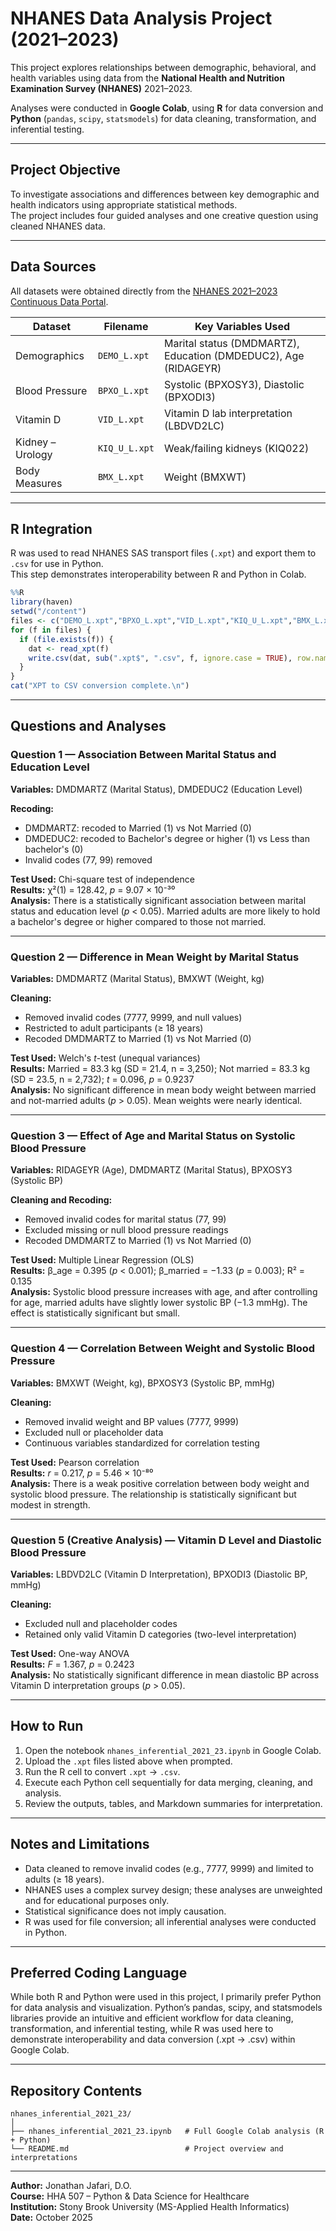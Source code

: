 # NHANES Data Analysis Project (2021–2023)

This project explores relationships between demographic, behavioral, and health variables using data from the **National Health and Nutrition Examination Survey (NHANES)** 2021–2023.  

Analyses were conducted in **Google Colab**, using **R** for data conversion and **Python** (`pandas`, `scipy`, `statsmodels`) for data cleaning, transformation, and inferential testing.

---

## Project Objective

To investigate associations and differences between key demographic and health indicators using appropriate statistical methods.  
The project includes four guided analyses and one creative question using cleaned NHANES data.

---

## Data Sources

All datasets were obtained directly from the [NHANES 2021–2023 Continuous Data Portal](https://wwwn.cdc.gov/nchs/nhanes/continuousnhanes/default.aspx?Cycle=2021-2023).

| Dataset | Filename | Key Variables Used |
|---------|----------|-------------------|
| Demographics | `DEMO_L.xpt` | Marital status (DMDMARTZ), Education (DMDEDUC2), Age (RIDAGEYR) |
| Blood Pressure | `BPXO_L.xpt` | Systolic (BPXOSY3), Diastolic (BPXODI3) |
| Vitamin D | `VID_L.xpt` | Vitamin D lab interpretation (LBDVD2LC) |
| Kidney – Urology | `KIQ_U_L.xpt` | Weak/failing kidneys (KIQ022) |
| Body Measures | `BMX_L.xpt` | Weight (BMXWT) |

---

## R Integration

R was used to read NHANES SAS transport files (`.xpt`) and export them to `.csv` for use in Python.  
This step demonstrates interoperability between R and Python in Colab.

```r
%%R
library(haven)
setwd("/content")
files <- c("DEMO_L.xpt","BPXO_L.xpt","VID_L.xpt","KIQ_U_L.xpt","BMX_L.xpt")
for (f in files) {
  if (file.exists(f)) {
    dat <- read_xpt(f)
    write.csv(dat, sub(".xpt$", ".csv", f, ignore.case = TRUE), row.names = FALSE)
  }
}
cat("XPT to CSV conversion complete.\n")
```

---

## Questions and Analyses

### Question 1 — Association Between Marital Status and Education Level

**Variables:** DMDMARTZ (Marital Status), DMDEDUC2 (Education Level)

**Recoding:**
- DMDMARTZ: recoded to Married (1) vs Not Married (0)
- DMDEDUC2: recoded to Bachelor's degree or higher (1) vs Less than bachelor's (0)
- Invalid codes (77, 99) removed

**Test Used:** Chi-square test of independence  
**Results:** χ²(1) = 128.42, *p* = 9.07 × 10⁻³⁰  
**Analysis:** There is a statistically significant association between marital status and education level (*p* < 0.05). Married adults are more likely to hold a bachelor's degree or higher compared to those not married.

---

### Question 2 — Difference in Mean Weight by Marital Status

**Variables:** DMDMARTZ (Marital Status), BMXWT (Weight, kg)

**Cleaning:**
- Removed invalid codes (7777, 9999, and null values)
- Restricted to adult participants (≥ 18 years)
- Recoded DMDMARTZ to Married (1) vs Not Married (0)

**Test Used:** Welch's *t*-test (unequal variances)  
**Results:** Married = 83.3 kg (SD = 21.4, n = 3,250); Not married = 83.3 kg (SD = 23.5, n = 2,732); *t* = 0.096, *p* = 0.9237  
**Analysis:** No significant difference in mean body weight between married and not-married adults (*p* > 0.05). Mean weights were nearly identical.

---

### Question 3 — Effect of Age and Marital Status on Systolic Blood Pressure

**Variables:** RIDAGEYR (Age), DMDMARTZ (Marital Status), BPXOSY3 (Systolic BP)

**Cleaning and Recoding:**
- Removed invalid codes for marital status (77, 99)
- Excluded missing or null blood pressure readings
- Recoded DMDMARTZ to Married (1) vs Not Married (0)

**Test Used:** Multiple Linear Regression (OLS)  
**Results:** β_age = 0.395 (*p* < 0.001); β_married = −1.33 (*p* = 0.003); R² = 0.135  
**Analysis:** Systolic blood pressure increases with age, and after controlling for age, married adults have slightly lower systolic BP (−1.3 mmHg). The effect is statistically significant but small.

---

### Question 4 — Correlation Between Weight and Systolic Blood Pressure

**Variables:** BMXWT (Weight, kg), BPXOSY3 (Systolic BP, mmHg)

**Cleaning:**
- Removed invalid weight and BP values (7777, 9999)
- Excluded null or placeholder data
- Continuous variables standardized for correlation testing

**Test Used:** Pearson correlation  
**Results:** *r* = 0.217, *p* = 5.46 × 10⁻⁸⁰  
**Analysis:** There is a weak positive correlation between body weight and systolic blood pressure. The relationship is statistically significant but modest in strength.

---

### Question 5 (Creative Analysis) — Vitamin D Level and Diastolic Blood Pressure

**Variables:** LBDVD2LC (Vitamin D Interpretation), BPXODI3 (Diastolic BP, mmHg)

**Cleaning:**
- Excluded null and placeholder codes
- Retained only valid Vitamin D categories (two-level interpretation)

**Test Used:** One-way ANOVA  
**Results:** *F* = 1.367, *p* = 0.2423  
**Analysis:** No statistically significant difference in mean diastolic BP across Vitamin D interpretation groups (*p* > 0.05).

---

## How to Run

1. Open the notebook `nhanes_inferential_2021_23.ipynb` in Google Colab.
2. Upload the `.xpt` files listed above when prompted.
3. Run the R cell to convert `.xpt` → `.csv`.
4. Execute each Python cell sequentially for data merging, cleaning, and analysis.
5. Review the outputs, tables, and Markdown summaries for interpretation.

---

## Notes and Limitations

- Data cleaned to remove invalid codes (e.g., 7777, 9999) and limited to adults (≥ 18 years).
- NHANES uses a complex survey design; these analyses are unweighted and for educational purposes only.
- Statistical significance does not imply causation.
- R was used for file conversion; all inferential analyses were conducted in Python.

---

## Preferred Coding Language

While both R and Python were used in this project, I primarily prefer Python for data analysis and visualization.
Python’s pandas, scipy, and statsmodels libraries provide an intuitive and efficient workflow for data cleaning, transformation, and inferential testing, while R was used here to demonstrate interoperability and data conversion (.xpt → .csv) within Google Colab.

---

## Repository Contents

```
nhanes_inferential_2021_23/
│
├── nhanes_inferential_2021_23.ipynb   # Full Google Colab analysis (R + Python)
└── README.md                          # Project overview and interpretations
```

---

**Author:** Jonathan Jafari, D.O.  
**Course:** HHA 507 – Python & Data Science for Healthcare  
**Institution:** Stony Brook University (MS-Applied Health Informatics)  
**Date:** October 2025
